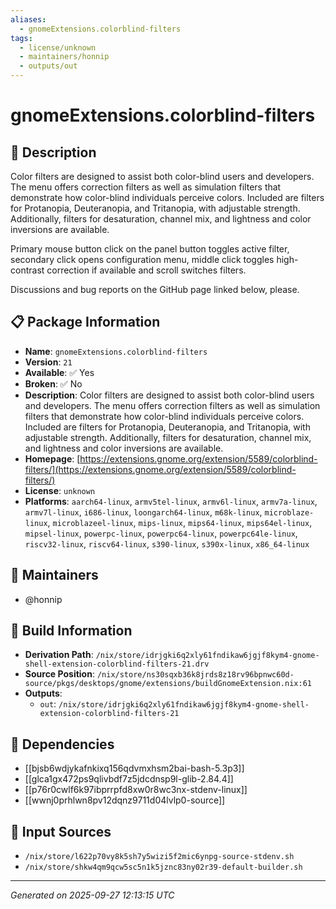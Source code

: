 ```yaml
---
aliases:
  - gnomeExtensions.colorblind-filters
tags:
  - license/unknown
  - maintainers/honnip
  - outputs/out
---
```


# gnomeExtensions.colorblind-filters

## 📝 Description

Color filters are designed to assist both color-blind users and developers. The menu offers correction filters as well as simulation filters that demonstrate how color-blind individuals perceive colors. Included are filters for Protanopia, Deuteranopia, and Tritanopia, with adjustable strength. Additionally, filters for desaturation, channel mix, and lightness and color inversions are available.

Primary mouse button click on the panel button toggles active filter, secondary click opens configuration menu, middle click toggles high-contrast correction if available and scroll switches filters.

Discussions and bug reports on the GitHub page linked below, please.

## 📋 Package Information

- **Name**: `gnomeExtensions.colorblind-filters`
- **Version**: `21`
- **Available**: ✅ Yes
- **Broken**: ✅ No
- **Description**: Color filters are designed to assist both color-blind users and developers. The menu offers correction filters as well as simulation filters that demonstrate how color-blind individuals perceive colors. Included are filters for Protanopia, Deuteranopia, and Tritanopia, with adjustable strength. Additionally, filters for desaturation, channel mix, and lightness and color inversions are available.
- **Homepage**: [https://extensions.gnome.org/extension/5589/colorblind-filters/](https://extensions.gnome.org/extension/5589/colorblind-filters/)
- **License**: `unknown`
- **Platforms**: `aarch64-linux`, `armv5tel-linux`, `armv6l-linux`, `armv7a-linux`, `armv7l-linux`, `i686-linux`, `loongarch64-linux`, `m68k-linux`, `microblaze-linux`, `microblazeel-linux`, `mips-linux`, `mips64-linux`, `mips64el-linux`, `mipsel-linux`, `powerpc-linux`, `powerpc64-linux`, `powerpc64le-linux`, `riscv32-linux`, `riscv64-linux`, `s390-linux`, `s390x-linux`, `x86_64-linux`
## 👥 Maintainers

- @honnip


## 🔧 Build Information

- **Derivation Path**: `/nix/store/idrjgki6q2xly61fndikaw6jgjf8kym4-gnome-shell-extension-colorblind-filters-21.drv`
- **Source Position**: `/nix/store/ns30sqxb36k8jrds8z18rv96bpnwc60d-source/pkgs/desktops/gnome/extensions/buildGnomeExtension.nix:61`
- **Outputs**:
  - `out`:  `/nix/store/idrjgki6q2xly61fndikaw6jgjf8kym4-gnome-shell-extension-colorblind-filters-21`

## 🔗 Dependencies

- [[bjsb6wdjykafnkixq156qdvmxhsm2bai-bash-5.3p3]]
- [[glca1gx472ps9qlivbdf7z5jdcdnsp9l-glib-2.84.4]]
- [[p76r0cwlf6k97ibprrpfd8xw0r8wc3nx-stdenv-linux]]
- [[wwnj0prhlwn8pv12dqnz9711d04lvlp0-source]]

## 📁 Input Sources

- `/nix/store/l622p70vy8k5sh7y5wizi5f2mic6ynpg-source-stdenv.sh`
- `/nix/store/shkw4qm9qcw5sc5n1k5jznc83ny02r39-default-builder.sh`

---
*Generated on 2025-09-27 12:13:15 UTC*

